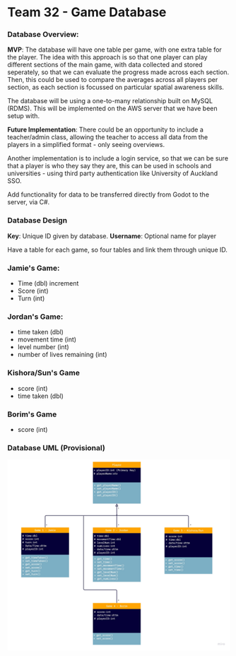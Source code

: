 # Team 32 - Game Database

### Database Overview:

**MVP**:
The database will have one table per game, with one extra table for the player. The idea with this approach is so that one player can play different sections of the main game, with data collected and stored seperately, so that we can evaluate the progress made across each section. Then, this could be used to compare the averages across all players per section, as each section is focussed on particular spatial awareness skills. 

The database will be using a one-to-many relationship built on MySQL (RDMS). This will be implemented on the AWS server that we have been setup with.

**Future Implementation**: There could be an opportunity to include a teacher/admin class, allowing the teacher to access all data from the players in a simplified format - only seeing overviews.

Another implementation is to include a login service, so that we can be sure that a player is who they say they are, this can be used in schools and universities - using third party authentication like University of Auckland SSO.

Add functionality for data to be transferred directly from Godot to the server, via C#.

### Database Design

**Key**: Unique ID given by database.
**Username**: Optional name for player

Have a table for each game, so four tables and link them through unique ID.

### Jamie's Game:
- Time (dbl) increment
- Score (int) 
- Turn (int)

### Jordan's Game:
- time taken (dbl)
- movement time (int)
- level number (int)
- number of lives remaining (int)

### Kishora/Sun's Game
- score (int)
- time taken (dbl)

### Borim's Game
- score (int)

### Database UML (Provisional)

![](./Game%20Database%20Design.jpg)